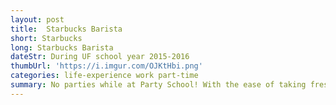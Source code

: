 ```yaml
---
layout: post
title:  Starbucks Barista
short: Starbucks
long: Starbucks Barista
dateStr: During UF school year 2015-2016
thumbUrl: 'https://i.imgur.com/OJKtHbi.png'
categories: life-experience work part-time
summary: No parties while at Party School! With the ease of taking freshmen classes, I filled my pare time working as a Barista at Library West. Good experience, picked up some skills making coffee and cool drinks.
---
```

